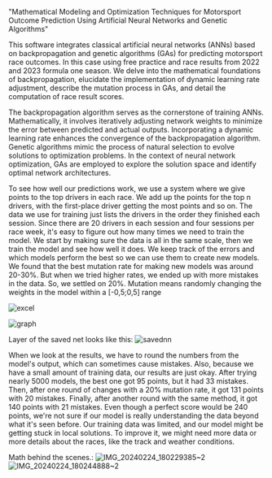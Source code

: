 "Mathematical Modeling and Optimization Techniques for Motorsport Outcome Prediction Using Artificial Neural Networks and Genetic Algorithms"

This software integrates classical artificial neural networks (ANNs) based on backpropagation and genetic algorithms (GAs) for predicting motorsport race outcomes. In this case using free practice and race results from 2022 and 2023 formula one season. We delve into the mathematical foundations of backpropagation, elucidate the implementation of dynamic learning rate adjustment, describe the mutation process in GAs, and detail the computation of race result scores.

The backpropagation algorithm serves as the cornerstone of training ANNs. Mathematically, it involves iteratively adjusting network weights to minimize the error between predicted and actual outputs. Incorporating a dynamic learning rate enhances the convergence of the backpropagation algorithm. Genetic algorithms mimic the process of natural selection to evolve solutions to optimization problems. In the context of neural network optimization, GAs are employed to explore the solution space and identify optimal network architectures.

To see how well our predictions work, we use a system where we give points to the top drivers in each race. We add up the points for the top n drivers, with the first-place driver getting the most points and so on. The data we use for training just lists the drivers in the order they finished each session. Since there are 20 drivers in each session and four sessions per race week, it's easy to figure out how many times we need to train the model. We start by making sure the data is all in the same scale, then we train the model and see how well it does. We keep track of the errors and which models perform the best so we can use them to create new models.
We found that the best mutation rate for making new models was around 20-30%. But when we tried higher rates, we ended up with more mistakes in the data. So, we settled on 20%. Mutation means randomly changing the weights in the model within a [-0,5;0,5] range 

![excel](https://github.com/DARTHxMICHAEL/FaNNtasyRaceResultPredictions/assets/30693125/c85012e1-9610-41e8-afb8-f207eb25d8a4)

![graph](https://github.com/DARTHxMICHAEL/FaNNtasyRaceResultPredictions/assets/30693125/d625a5b8-86de-4c88-8366-263ce2527110)

Layer of the saved net looks like this:
![savednn](https://github.com/DARTHxMICHAEL/FaNNtasyRaceResultPredictions/assets/30693125/54037267-cdaa-43ec-b35c-a00700a63c04)

When we look at the results, we have to round the numbers from the model's output, which can sometimes cause mistakes. Also, because we have a small amount of training data, our results are just okay. After trying nearly 5000 models, the best one got 95 points, but it had 33 mistakes. Then, after one round of changes with a 20% mutation rate, it got 131 points with 20 mistakes. Finally, after another round with the same method, it got 140 points with 21 mistakes.
Even though a perfect score would be 240 points, we're not sure if our model is really understanding the data beyond what it's seen before. Our training data was limited, and our model might be getting stuck in local solutions. To improve it, we might need more data or more details about the races, like the track and weather conditions.

Math behind the scenes.:
![IMG_20240224_180229385~2](https://github.com/DARTHxMICHAEL/FaNNtasyRaceResultPredictions/assets/30693125/ce0f3974-67c5-47ab-95d9-5440dc5ac8a9)
![IMG_20240224_180244888~2](https://github.com/DARTHxMICHAEL/FaNNtasyRaceResultPredictions/assets/30693125/27ed472c-9ab7-4731-8196-e753ae9333c2)


